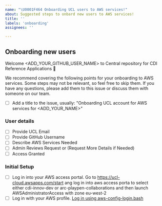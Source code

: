 ```yaml
---
name: "\U0001F464 Onboarding UCL users to AWS services!"
about: Suggested steps to onbard new users to AWS services!
title: ''
labels: 'onboarding'
assignees: ''

---
```


## Onboarding new users
<!--Add a welcome message tagging github username -->
Welcome <ADD_YOUR_GITHUB_USER_NAME> to Central repository for CDI Reference Applications :tada:

We recommend covering the following points for your onboarding to AWS services. 
Some steps may not be relevant, so feel free to skip them. If you have any questions, please add them to this issue or discuss them with someone on our team.

* [ ] Add a title to the issue, usually: "Onboarding UCL account for AWS services for <ADD_YOUR_NAME>"

### User details
* [ ] Provide UCL Email 
* [ ] Provide GitHub Username
* [ ] Describe AWS Services Needed
* [ ] Admin Reviews Request or (Request More Details if Needed)
* [ ] Access Granted

### Initial Setup
* [ ] Log in into your AWS access portal. Go to https://ucl-cloud.awsapps.com/start ang log in into aws access porta to select either cdi-innov-dev or arc-playpen-collaborations and then launch AWSAdministratorAccess with zone eu-west-2
* [ ] Log in with your AWS profile. [Log in using aws-config-login.bash](https://github.com/UCL-CDI/cdi-hub/tree/main/tutorials/aws-services/aws-batch#log-in-with-your-aws-profile)
